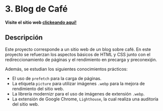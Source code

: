 # 3. Blog de Café

**Visite el sitio web [clickeando aquí!](https://siteofblogdecafe.netlify.app/)**

## Descripción

Este proyecto corresponde a un sitio web de un blog sobre café. En este proyecto se refuerzan los aspectos básicos de HTML y CSS junto con el redireccionamiento de páginas y el rendimiento en precarga y preconexiṕn.

Además, se estudian los siguientes conocimientos prácticos:

* El uso de `prefetch` para la carga de páginas.
* La etiqueta `picture` para utilizar imágenes `.webp` para la mejora de rendimiento del sitio web.
* La librería modernizr para el uso de imágenes de extensión `.webp`.
* La extensión de Google Chrome, `Lighthouse`, la cual realiza una auditoría del sitio web.
